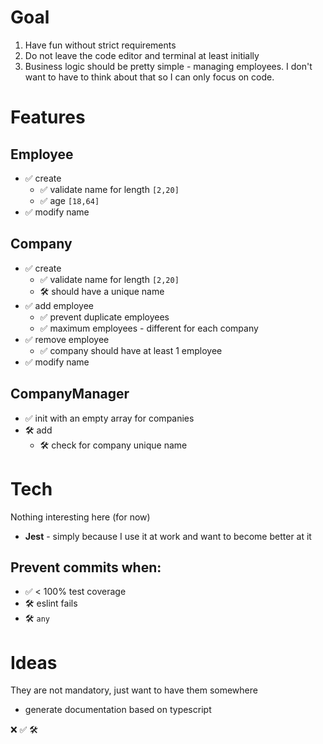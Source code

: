 # Goal

1. Have fun without strict requirements
2. Do not leave the code editor and terminal at least initially
3. Business logic should be pretty simple - managing employees. I don't want to have to think about that so I can only focus on code.

# Features

## Employee

- ✅ create
  - ✅ validate name for length `[2,20]`
  - ✅ age `[18,64]`
- ✅ modify name

## Company
- ✅ create
  - ✅ validate name for length `[2,20]`
  - 🛠️ should have a unique name
- ✅ add employee
  - ✅ prevent duplicate employees
  - ✅ maximum employees - different for each company
- ✅ remove employee
  - ✅ company should have at least 1 employee
- ✅ modify name

## CompanyManager
- ✅ init with an empty array for companies
- 🛠️ add
  - 🛠️ check for company unique name

# Tech

Nothing interesting here (for now)

- **Jest** - simply because I use it at work and want to become better at it

## Prevent commits when:

- ✅ < 100% test coverage
- 🛠️ eslint fails
- 🛠️ `any`

# Ideas

They are not mandatory, just want to have them somewhere

- generate documentation based on typescript

❌
✅
🛠️
